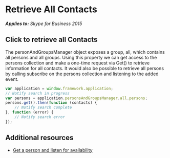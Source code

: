 
# Retrieve All Contacts


 _**Applies to:** Skype for Business 2015_

## Click to retrieve all Contacts

The personAndGroupsManager object exposes a group, all, which contains all persons and all groups.  Using this property we can get access to the persons collection and make a one-time request via Get() to retrieve information for all contacts.  It would also be possible to retrieve all persons by calling subscribe on the persons collection and listening to the added event.

```js
var application = window.framework.application;
// Notify search in progress
var persons = application.personsAndGroupsManager.all.persons;
persons.get().then(function (contacts) {
    // Notify search complete
}, function (error) {
    // Notify search error
});
```

## Additional resources

- [Get a person and listen for availability](ListenForAvailability.md)
